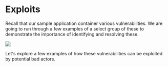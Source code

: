 # Exploits

Recall that our sample application container various vulnerabilities. We are going to run through a few examples of a select group of these to demonstrate the importance of identifying and resolving these.

![](https://github.com/snyk/user-docs/tree/695c746d1b207ffdf923b84e4590d31b29e2cc73/docs/partner-workshops/.gitbook/assets/snyk_vulns.png)

Let's explore a few examples of how these vulnerabilities can be exploited by potential bad actors.

